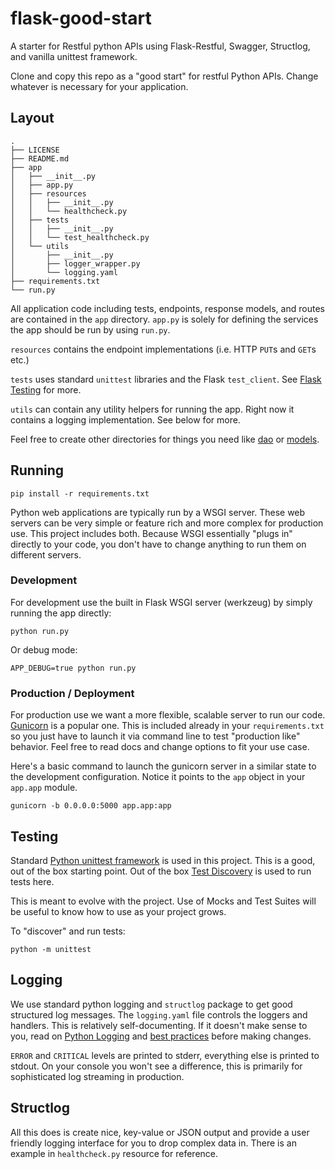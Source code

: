 # flask-good-start
A starter for Restful python APIs using Flask-Restful, Swagger, Structlog, and vanilla unittest framework.

Clone and copy this repo as a "good start" for restful Python APIs. Change whatever is necessary
for your application.

## Layout

```
.
├── LICENSE
├── README.md
├── app
│   ├── __init__.py
│   ├── app.py
│   ├── resources
│   │   ├── __init__.py
│   │   └── healthcheck.py
│   ├── tests
│   │   ├── __init__.py
│   │   └── test_healthcheck.py
│   └── utils
│       ├── __init__.py
│       ├── logger_wrapper.py
│       └── logging.yaml
├── requirements.txt
└── run.py
```

All application code including tests, endpoints, response models, and routes are
contained in the `app` directory. `app.py` is solely for defining the services
the app should be run by using `run.py`.

`resources` contains the endpoint implementations (i.e. HTTP `PUT`s and `GET`s etc.)

`tests` uses standard `unittest` libraries and the Flask `test_client`. See [Flask Testing](http://flask.pocoo.org/docs/0.12/testing/)
for more.

`utils` can contain any utility helpers for running the app. Right now it contains a logging implementation. See below for more.

Feel free to create other directories for things you need like [dao](https://en.wikipedia.org/wiki/Data_access_object_) or [models](http://flask-sqlalchemy.pocoo.org/2.1/models/).

## Running

```
pip install -r requirements.txt
```

Python web applications are typically run by a WSGI server. These web servers can be very simple or feature rich and more complex for production use. This project includes both. Because WSGI essentially "plugs in" directly to your code, you don't have to change anything to run them on different servers.

### Development
For development use the built in Flask WSGI server (werkzeug) by simply running the app directly:

```
python run.py
```
Or debug mode:

```
APP_DEBUG=true python run.py
```

### Production / Deployment

For production use we want a more flexible, scalable server to run our code. [Gunicorn](http://gunicorn.org/) is a popular one. This is included already in your `requirements.txt` so you just have to launch it via command line to test "production like" behavior. Feel free to read docs and change options to fit your use case.

Here's a basic command to launch the gunicorn server in a similar state to the development configuration. Notice it points to the `app` object in your `app.app` module.

```
gunicorn -b 0.0.0.0:5000 app.app:app
```

## Testing

Standard [Python unittest framework](https://docs.python.org/3/library/unittest.html) is used in this project. This is a good, out of the box starting point. Out of the box [Test Discovery](https://docs.python.org/3/library/unittest.html#test-discovery) is used to run tests here.

This is meant to evolve with the project. Use of Mocks and Test Suites will be useful to know how to use as your project grows.

To "discover" and run tests:

```
python -m unittest
```

## Logging

We use standard python logging and `structlog` package to get good structured log messages. The `logging.yaml` file controls the loggers and handlers. This is relatively self-documenting. If it doesn't make sense to you, read on [Python Logging](https://docs.python.org/3/howto/logging.html) and [best practices](https://fangpenlin.com/posts/2012/08/26/good-logging-practice-in-python/) before making changes.

`ERROR` and `CRITICAL` levels are printed to stderr, everything else is printed to stdout. On your console you won't see a difference, this is primarily for sophisticated log streaming in production.

## Structlog
All this does is create nice, key-value or JSON output and provide a user friendly logging interface for you to drop complex data in. There is an example in `healthcheck.py` resource for reference.
